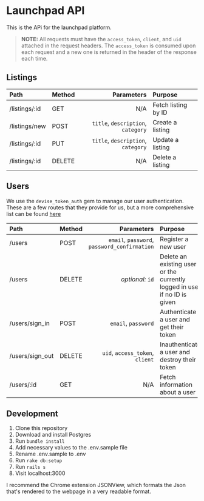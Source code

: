 # Launchpad API

This is the APi for the launchpad platform.

> __NOTE:__ All requests must have the `access_token`, `client`, and `uid` attached in the request headers. The `access_token` is consumed
> upon each request and a new one is returned in the header of the response each time.

## Listings

| Path          | Method        | Parameters                                                   | Purpose               |
|:------------- |:--------------| ------------------------------------------------------------:|:----------------------|
| /listings/:id | GET           | N/A                                                          | Fetch listing by ID   |
| /listings/new | POST          | `title`, `description`, `category`                           | Create a listing      |
| /listings/:id | PUT           | `title`, `description`, `category`                           | Update a listing      |
| /listings/:id | DELETE        | N/A                                                          | Delete a listing      |

## Users

We use the `devise_token_auth` gem to manage our user authentication. These are a few routes that they provide for us, but a more
comprehensive list can be found [here](https://github.com/lynndylanhurley/devise_token_auth#usage-tldr)


| Path           | Method        | Parameters                                    | Purpose                                       |
|:---------------|:--------------| ---------------------------------------------:|:----------------------------------------------|
| /users         | POST          | `email`, `password`, `password_confirmation`  | Register a new user                           |
| /users         | DELETE        | _optional:_ `id`                              | Delete an existing user or the currently logged in user if no ID is given |
| /users/sign_in | POST          | `email`, `password`                           | Authenticate a user and get their token       |
| /users/sign_out| DELETE        | `uid`, `access_token`, `client`               | Inauthenticate a user and destroy their token |
| /users/:id     | GET           | N/A                                           | Fetch information about a user                |

## Development

1) Clone this repository
2) Download and install Postgres
3) Run `bundle install`
4) Add necessary values to the .env.sample file
5) Rename .env.sample to .env
6) Run `rake db:setup`
7) Run `rails s`
8) Visit localhost:3000

I recommend the Chrome extension JSONView, which formats the Json that's rendered to the webpage in a very readable format.
